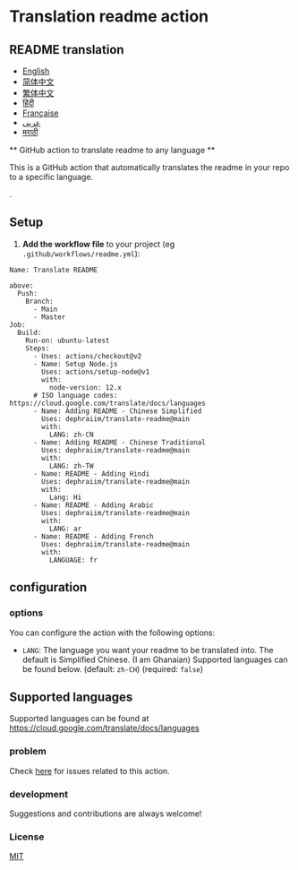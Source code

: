 # Translation readme action

## README translation
- [English](README.md)
- [简体中文](README.zh-CN.md)
- [繁体中文](README.zh-TW.md)
- [हिंदी](README.hi.md)
- [Française](README.fr.md)
- [عربى](README.ar.md)
- [मराठी](README.mr.md)

** GitHub action to translate readme to any language **

This is a GitHub action that automatically translates the readme in your repo to a specific language.

.

## Setup

1. **Add the workflow file** to your project (eg `.github/workflows/readme.yml`):
```
Name: Translate README

above:
  Push:
    Branch:
      - Main
      - Master
Job:
  Build:
    Run-on: ubuntu-latest
    Steps:
      - Uses: actions/checkout@v2
      - Name: Setup Node.js
        Uses: actions/setup-node@v1
        with:
          node-version: 12.x
      # ISO language codes: https://cloud.google.com/translate/docs/languages
      - Name: Adding README - Chinese Simplified
        Uses: dephraiim/translate-readme@main
        with:
          LANG: zh-CN
      - Name: Adding README - Chinese Traditional
        Uses: dephraiim/translate-readme@main
        with:
          LANG: zh-TW
      - Name: README - Adding Hindi
        Uses: dephraiim/translate-readme@main
        with:
          Lang: Hi
      - Name: README - Adding Arabic
        Uses: dephraiim/translate-readme@main
        with:
          LANG: ar
      - Name: README - Adding French
        Uses: dephraiim/translate-readme@main
        with:
          LANGUAGE: fr
```

## configuration

### options

You can configure the action with the following options:

- `LANG`: The language you want your readme to be translated into. The default is Simplified Chinese. (I am Ghanaian) Supported languages ​​can be found below.
  (default: `zh-CH`) (required: `false`)

## Supported languages

Supported languages ​​can be found at https://cloud.google.com/translate/docs/languages

### problem

Check [here](https://github.com/dephraiim/translate-readme/issues/1) for issues related to this action.

### development

Suggestions and contributions are always welcome!

### License

[MIT](./license)
